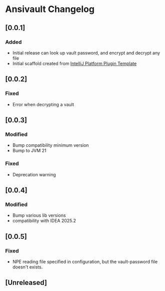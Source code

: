 <!-- Keep a Changelog guide -> https://keepachangelog.com -->

# Ansivault Changelog

## [0.0.1]
### Added
- Initial release can look up vault password, and encrypt and decrypt any file
- Initial scaffold created from [IntelliJ Platform Plugin Template](https://github.com/JetBrains/intellij-platform-plugin-template)

## [0.0.2]
### Fixed
- Error when decrypting a vault

## [0.0.3]
### Modified
- Bump compatibility minimum version
- Bump to JVM 21
### Fixed
- Deprecation warning

## [0.0.4]
### Modified
- Bump various lib versions
- compatibility with IDEA 2025.2

## [0.0.5]
### Fixed
- NPE reading file specified in configuration, but the vault-password file doesn't exists.

## [Unreleased]

